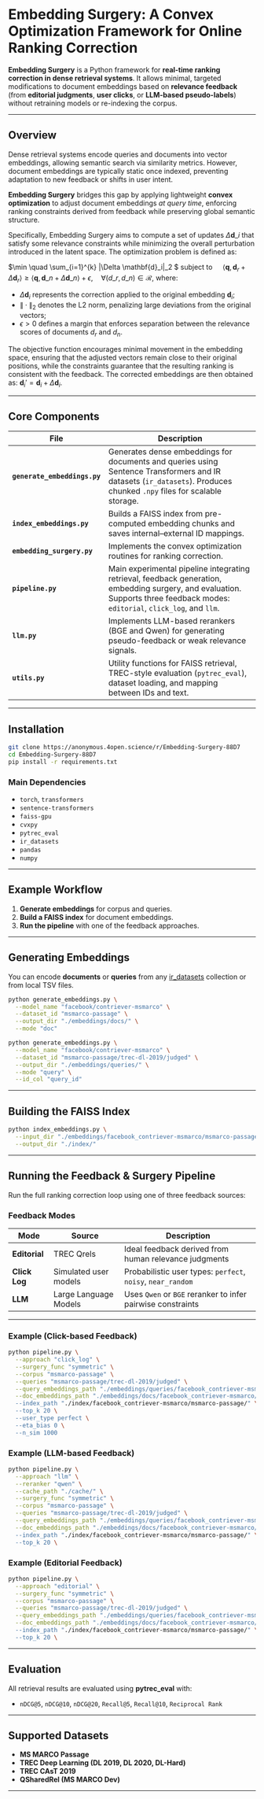 # Embedding Surgery: A Convex Optimization Framework for Online Ranking Correction

**Embedding Surgery** is a Python framework for **real-time ranking correction in dense retrieval systems**.
It allows minimal, targeted modifications to document embeddings based on **relevance feedback** (from **editorial judgments**, **user clicks**, or **LLM-based pseudo-labels**) without retraining models or re-indexing the corpus.

---

## Overview

Dense retrieval systems encode queries and documents into vector embeddings, allowing semantic search via similarity metrics.
However, document embeddings are typically static once indexed, preventing adaptation to new feedback or shifts in user intent.

**Embedding Surgery** bridges this gap by applying lightweight **convex optimization** to adjust document embeddings *at query time*, enforcing ranking constraints derived from feedback while preserving global semantic structure.

Specifically, Embedding Surgery aims to compute a set of updates $\Delta \mathbf{d}\_i$ that satisfy some relevance constraints while minimizing the overall perturbation introduced in the latent space. The optimization problem is defined as:

$\min \quad \sum\_{i=1}^{k} \|\Delta \mathbf{d}\_i\|_2 $
subject to $\quad \langle \mathbf{q}, \mathbf{d}_r + \Delta \mathbf{d}_r \rangle \geq \langle \mathbf{q}, \mathbf{d}\_n + \Delta \mathbf{d}\_n \rangle + \epsilon, \quad \forall (d\_r, d\_n) \in \mathcal{R}$, where:
- $\Delta \mathbf{d}_i$ represents the correction applied to the original embedding $\mathbf{d}_i$;
- $\| \cdot \|_2$ denotes the L2 norm, penalizing large deviations from the original vectors;
- $\epsilon > 0$ defines a margin that enforces separation between the relevance scores of documents $d_r$ and $d_n$.

The objective function encourages minimal movement in the embedding space, ensuring that the adjusted vectors remain close to their original positions, while the constraints guarantee that the resulting ranking is consistent with the feedback. The corrected embeddings are then obtained as:
$\mathbf{d}_i' = \mathbf{d}_i + \Delta \mathbf{d}_i.$

---

## Core Components

| File                         | Description                                                                                                                                                                                                                                                                                   |
| ---------------------------- | --------------------------------------------------------------------------------------------------------------------------------------------------------------------------------------------------------------------------------------------------------------------------------------------- |
| **`generate_embeddings.py`** | Generates dense embeddings for documents and queries using Sentence Transformers and IR datasets (`ir_datasets`). Produces chunked `.npy` files for scalable storage.                                                                                                                         |
| **`index_embeddings.py`**    | Builds a FAISS index from pre-computed embedding chunks and saves internal–external ID mappings.                                                                                                                                                                                              |
| **`embedding_surgery.py`**   | Implements the convex optimization routines for ranking correction.                                                               |
| **`pipeline.py`**            | Main experimental pipeline integrating retrieval, feedback generation, embedding surgery, and evaluation. Supports three feedback modes: `editorial`, `click_log`, and `llm`.                                                                                                                                                                                                                                                                           |                                                                                                            
| **`llm.py`**                 | Implements LLM-based rerankers (BGE and Qwen) for generating pseudo-feedback or weak relevance signals.                           |                                                                                                                                                                             
| **`utils.py`**               | Utility functions for FAISS retrieval, TREC-style evaluation (`pytrec_eval`), dataset loading, and mapping between IDs and text.                                                                                                                                                       

---

## Installation

```bash
git clone https://anonymous.4open.science/r/Embedding-Surgery-88D7
cd Embedding-Surgery-88D7
pip install -r requirements.txt
```

### Main Dependencies

* `torch`, `transformers`
* `sentence-transformers`
* `faiss-gpu`
* `cvxpy`
* `pytrec_eval`
* `ir_datasets`
* `pandas`
* `numpy`

---

## Example Workflow

1. **Generate embeddings** for corpus and queries.
2. **Build a FAISS index** for document embeddings.
3. **Run the pipeline** with one of the feedback approaches.

---

## Generating Embeddings

You can encode **documents** or **queries** from any [ir_datasets](https://ir-datasets.com/) collection or from local TSV files.

```bash
python generate_embeddings.py \
  --model_name "facebook/contriever-msmarco" \
  --dataset_id "msmarco-passage" \
  --output_dir "./embeddings/docs/" \
  --mode "doc"
```

```bash
python generate_embeddings.py \
  --model_name "facebook/contriever-msmarco" \
  --dataset_id "msmarco-passage/trec-dl-2019/judged" \
  --output_dir "./embeddings/queries/" \
  --mode "query" \
  --id_col "query_id"
```

---

## Building the FAISS Index

```bash
python index_embeddings.py \
  --input_dir "./embeddings/facebook_contriever-msmarco/msmarco-passage/" \
  --output_dir "./index/"
```

---

## Running the Feedback & Surgery Pipeline

Run the full ranking correction loop using one of three feedback sources:

### Feedback Modes

| Mode          | Source                | Description                                                 |
| ------------- | --------------------- | ----------------------------------------------------------- |
| **Editorial** | TREC Qrels            | Ideal feedback derived from human relevance judgments       |
| **Click Log** | Simulated user models | Probabilistic user types: `perfect`, `noisy`, `near_random` |
| **LLM**       | Large Language Models | Uses `Qwen` or `BGE` reranker to infer pairwise constraints |

---

### Example (Click-based Feedback)

```bash
python pipeline.py \
  --approach "click_log" \
  --surgery_func "symmetric" \
  --corpus "msmarco-passage" \
  --queries "msmarco-passage/trec-dl-2019/judged" \
  --query_embeddings_path "./embeddings/queries/facebook_contriever-msmarco/msmarco-passage_trec-dl-2019_judged/" \
  --doc_embeddings_path "./embeddings/docs/facebook_contriever-msmarco/msmarco-passage/ \
  --index_path "./index/facebook_contriever-msmarco/msmarco-passage/" \
  --top_k 20 \
  --user_type perfect \
  --eta_bias 0 \
  --n_sim 1000
```

### Example (LLM-based Feedback)

```bash
python pipeline.py \
  --approach "llm" \
  --reranker "qwen" \
  --cache_path "./cache/" \
  --surgery_func "symmetric" \
  --corpus "msmarco-passage" \
  --queries "msmarco-passage/trec-dl-2019/judged" \
  --query_embeddings_path "./embeddings/queries/facebook_contriever-msmarco/msmarco-passage_trec-dl-2019_judged/" \
  --doc_embeddings_path "./embeddings/docs/facebook_contriever-msmarco/msmarco-passage/ \
  --index_path "./index/facebook_contriever-msmarco/msmarco-passage/" \
  --top_k 20 \
```

### Example (Editorial Feedback)

```bash
python pipeline.py \
  --approach "editorial" \
  --surgery_func "symmetric" \
  --corpus "msmarco-passage" \
  --queries "msmarco-passage/trec-dl-2019/judged" \
  --query_embeddings_path "./embeddings/queries/facebook_contriever-msmarco/msmarco-passage_trec-dl-2019_judged/" \
  --doc_embeddings_path "./embeddings/docs/facebook_contriever-msmarco/msmarco-passage/ \
  --index_path "./index/facebook_contriever-msmarco/msmarco-passage/" \
  --top_k 20 \
```

---

## Evaluation

All retrieval results are evaluated using **pytrec_eval** with:

* `nDCG@5`, `nDCG@10`, `nDCG@20`, `Recall@5`, `Recall@10`, `Reciprocal Rank`

---

## Supported Datasets

* **MS MARCO Passage**
* **TREC Deep Learning (DL 2019, DL 2020, DL-Hard)**
* **TREC CAsT 2019**
* **QSharedRel (MS MARCO Dev)**

---
